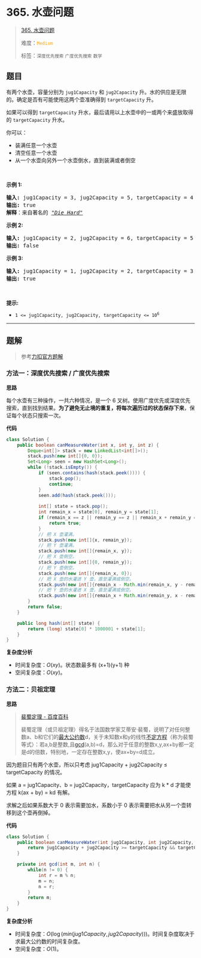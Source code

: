 # 365. 水壶问题

> [365. 水壶问题](https://leetcode.cn/problems/water-and-jug-problem/)
>
> 难度：<font color=orange>`Medium`</font>
>
> 标签：`深度优先搜索` `广度优先搜索` `数学`

## 题目

<p>有两个水壶，容量分别为&nbsp;<code>jug1Capacity</code>&nbsp;和 <code>jug2Capacity</code> 升。水的供应是无限的。确定是否有可能使用这两个壶准确得到&nbsp;<code>targetCapacity</code> 升。</p>

<p>如果可以得到&nbsp;<code>targetCapacity</code>&nbsp;升水，最后请用以上水壶中的一或两个来盛放取得的&nbsp;<code>targetCapacity</code>&nbsp;升水。</p>

<p>你可以：</p>

<ul>
	<li>装满任意一个水壶</li>
	<li>清空任意一个水壶</li>
	<li>从一个水壶向另外一个水壶倒水，直到装满或者倒空</li>
</ul>

<p>&nbsp;</p>

<p><strong>示例 1:</strong>&nbsp;</p>

<pre>
<strong>输入:</strong> jug1Capacity = 3, jug2Capacity = 5, targetCapacity = 4
<strong>输出:</strong> true
<strong>解释</strong>：来自著名的&nbsp;<a href="https://www.youtube.com/watch?v=BVtQNK_ZUJg"><em>"Die Hard"</em></a></pre>

<p><strong>示例 2:</strong></p>

<pre>
<strong>输入:</strong> jug1Capacity = 2, jug2Capacity = 6, targetCapacity = 5
<strong>输出:</strong> false
</pre>

<p><strong>示例 3:</strong></p>

<pre>
<strong>输入:</strong> jug1Capacity = 1, jug2Capacity = 2, targetCapacity = 3
<strong>输出:</strong> true
</pre>

<p>&nbsp;</p>

<p><strong>提示:</strong></p>

<ul>
	<li><code>1 &lt;= jug1Capacity, jug2Capacity, targetCapacity &lt;= 10<sup>6</sup></code></li>
</ul>


--------------------

## 题解

> 参考[力扣官方题解](https://leetcode.cn/problems/water-and-jug-problem/solutions/161010/shui-hu-wen-ti-by-leetcode-solution)

### 方法一：深度优先搜索 / 广度优先搜索

**思路**

每个水壶有三种操作，一共六种情况，是一个 6 叉树。使用广度优先或深度优先搜索，直到找到结果。**为了避免无止境的重复，将每次遍历过的状态保存下来**，保证每个状态只搜索一次。

**代码**

```java
class Solution {
    public boolean canMeasureWater(int x, int y, int z) {
        Deque<int[]> stack = new LinkedList<int[]>();
        stack.push(new int[]{0, 0});
        Set<Long> seen = new HashSet<Long>();
        while (!stack.isEmpty()) {
            if (seen.contains(hash(stack.peek()))) {
                stack.pop();
                continue;
            }
            seen.add(hash(stack.peek()));
            
            int[] state = stack.pop();
            int remain_x = state[0], remain_y = state[1];
            if (remain_x == z || remain_y == z || remain_x + remain_y == z) {
                return true;
            }
            // 把 X 壶灌满。
            stack.push(new int[]{x, remain_y});
            // 把 Y 壶灌满。
            stack.push(new int[]{remain_x, y});
            // 把 X 壶倒空。
            stack.push(new int[]{0, remain_y});
            // 把 Y 壶倒空。
            stack.push(new int[]{remain_x, 0});
            // 把 X 壶的水灌进 Y 壶，直至灌满或倒空。
            stack.push(new int[]{remain_x - Math.min(remain_x, y - remain_y), remain_y + Math.min(remain_x, y - remain_y)});
            // 把 Y 壶的水灌进 X 壶，直至灌满或倒空。
            stack.push(new int[]{remain_x + Math.min(remain_y, x - remain_x), remain_y - Math.min(remain_y, x - remain_x)});
        }
        return false;
    }

    public long hash(int[] state) {
        return (long) state[0] * 1000001 + state[1];
    }
}
```

**复杂度分析**

- 时间复杂度：$O(xy)$。状态数最多有 (x+1)(y+1) 种
- 空间复杂度：$O(xy)$。

### 方法二：贝祖定理

**思路**

> [裴蜀定理 - 百度百科](https://baike.baidu.com/item/%E8%A3%B4%E8%9C%80%E5%AE%9A%E7%90%86/5186593)
>
> 裴蜀定理（或贝祖定理）得名于法国数学家艾蒂安·裴蜀，说明了对任何整数a、b和它们的[最大公约数](https://baike.baidu.com/item/最大公约数/869308?fromModule=lemma_inlink)d，关于未知数x和y的线性[不定方程](https://baike.baidu.com/item/不定方程/6815217?fromModule=lemma_inlink)（称为裴蜀等式）：若a,b是整数,且[gcd](https://baike.baidu.com/item/gcd/24166657?fromModule=lemma_inlink)(a,b)=d，那么对于任意的整数x,y,ax+by都一定是d的倍数，特别地，一定存在整数x,y，使ax+by=d成立。

因为题目只有两个水壶，所以只考虑 jug1Capacity + jug2Capacity ≤ targetCapacity 的情况。

如果 a = jug1Capacity、b = jug2Capacity，targetCapacity 应为 k * d 才能使方程 k(ax + by) = kd 有解。

求解之后如果系数大于 0 表示需要加水，系数小于 0 表示需要把水从另一个壶转移到这个壶再倒掉。

**代码**

```java
class Solution {
    public boolean canMeasureWater(int jug1Capacity, int jug2Capacity, int targetCapacity) {
        return jug1Capacity + jug2Capacity >= targetCapacity && targetCapacity % gcd(jug1Capacity, jug2Capacity) == 0;
    }

    private int gcd(int m, int n) {
        while(n != 0) {
            int r = m % n;
            m = n;
            n = r;
        }
        return m;
    }
}
```

**复杂度分析**

- 时间复杂度：$O(\log (min(jug1Capacity, jug2Capacity)))$。时间复杂度取决于求最大公约数的时间复杂度。
- 空间复杂度：$O(1)$。
